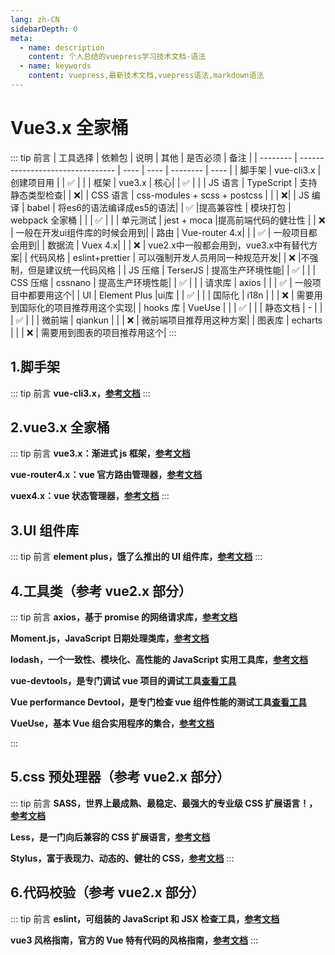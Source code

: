 ```yaml
---
lang: zh-CN
sidebarDepth: 0
meta:
  - name: description
    content: 个人总结的vuepress学习技术文档-语法
  - name: keywords
    content: vuepress,最新技术文档,vuepress语法,markdown语法
---
```


# Vue3.x 全家桶

::: tip 前言
| 工具选择 | 依赖包 | 说明 | 其他 | 是否必须 | 备注 |
| -------- | -------------------------------- | ---- | ---- | -------- | ---- |
| 脚手架 | vue-cli3.x |创建项目用 | | ✅ | |
| 框架 | vue3.x | 核心| | ✅ | |
| JS 语言 | TypeScript | 支持静态类型检查| | ❌|
| CSS 语言 | css-modules + scss + postcss | | | ❌|
| JS 编译 | babel | 将es6的语法编译成es5的语法| | ✅ |提高兼容性
| 模块打包 | webpack 全家桶 | | | ✅ | |
| 单元测试 | jest + moca |提高前端代码的健壮性 | | ❌ | 一般在开发ui组件库的时候会用到|
| 路由 | Vue-router 4.x| | | ✅ | 一般项目都会用到|
| 数据流 | Vuex 4.x| | | ❌ | vue2.x中一般都会用到，vue3.x中有替代方案|
| 代码风格 | eslint+prettier | 可以强制开发人员用同一种规范开发| | ❌ |不强制，但是建议统一代码风格 |
| JS 压缩 | TerserJS | 提高生产环境性能| | ✅ | |
| CSS 压缩 | cssnano | 提高生产环境性能| | ✅ | |
| 请求库 | axios | | | ✅ | 一般项目中都要用这个|
| UI | Element Plus |ui库 | | ✅ | |
| 国际化 | i18n | | | ❌ | 需要用到国际化的项目推荐用这个实现|
| hooks 库 | VueUse | | | ✅ | |
| 静态文档 | - | | | ✅ | |
| 微前端 | qiankun | | |  ❌ | 微前端项目推荐用这种方案|
| 图表库 | echarts | | | ❌ | 需要用到图表的项目推荐用这个|
:::

## 1.脚手架

::: tip 前言
**vue-cli3.x，[参考文档](https://cli.vuejs.org/zh/)**
:::

## 2.vue3.x 全家桶

::: tip 前言
**vue3.x：渐进式 js 框架，[参考文档](https://v3.cn.vuejs.org/)**

**vue-router4.x：vue 官方路由管理器，[参考文档](https://next.router.vuejs.org/zh/)**

**vuex4.x：vue 状态管理器，[参考文档](https://next.vuex.vuejs.org/zh/index.html)**
:::

## 3.UI 组件库

::: tip 前言
**element plus，饿了么推出的 UI 组件库，[参考文档](https://element-plus.gitee.io/zh-CN/)**
:::

## 4.工具类（参考 vue2.x 部分）

::: tip 前言
**axios，基于 promise 的网络请求库，[参考文档](http://www.axios-js.com/zh-cn/docs/)**

**Moment.js，JavaScript 日期处理类库，[参考文档](http://momentjs.cn/)**

**lodash，一个一致性、模块化、高性能的 JavaScript 实用工具库，[参考文档](https://www.lodashjs.com/)**

**vue-devtools，是专门调试 vue 项目的调试工具[查看工具](https://github.com/vuejs/devtools)**

**Vue performance Devtool，是专门检查 vue 组件性能的测试工具[查看工具](https://github.com/vuejs/devtools)**

**VueUse，基本 Vue 组合实用程序的集合，[参考文档](http://www.axios-js.com/zh-cn/docs/)**

:::

## 5.css 预处理器（参考 vue2.x 部分）

::: tip 前言
**SASS，世界上最成熟、最稳定、最强大的专业级 CSS 扩展语言！，[参考文档](https://www.sass.hk/)**

**Less，是一门向后兼容的 CSS 扩展语言，[参考文档](https://less.bootcss.com/)**

**Stylus，富于表现力、动态的、健壮的 CSS，[参考文档](https://www.stylus-lang.cn/)**
:::

## 6.代码校验（参考 vue2.x 部分）

::: tip 前言
**eslint，可组装的 JavaScript 和 JSX 检查工具，[参考文档](https://eslint.bootcss.com)**

**vue3 风格指南，官方的 Vue 特有代码的风格指南，[参考文档](https://v3.cn.vuejs.org/style-guide/)**
:::
